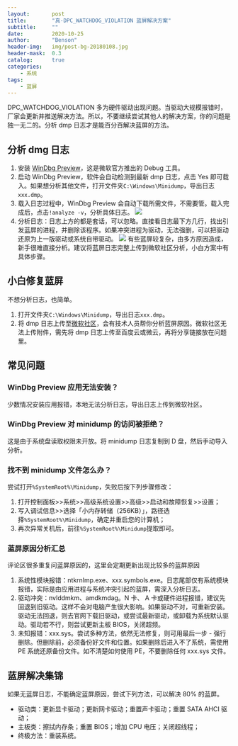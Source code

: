 ```yaml
---
layout:       post
title:        "真·DPC_WATCHDOG_VIOLATION 蓝屏解决方案"
subtitle:     ""
date:         2020-10-25
author:       "Benson"
header-img:   img/post-bg-20180108.jpg
header-mask:  0.3
catalog:      true
categories:
    - 系统
tags:
    - 蓝屏
---
```

DPC_WATCHDOG_VIOLATION 多为硬件驱动出现问题。当驱动大规模报错时，厂家会更新并推送解决方法。所以，不要继续尝试其他人的解决方案，你的问题是独一无二的。分析 dmp 日志才是能百分百解决蓝屏的方法。

## 分析 dmg 日志

1. 安装 [WinDbg Preview](https://www.microsoft.com/zh-cn/p/windbg/9pgjgd53tn86?rtc=1&activetab=pivot:overviewtab)，这是微软官方推出的 Debug 工具。
2. 启动 WinDbg Preview，软件会自动检测到最新 dmp 日志，点击 Yes 即可载入。如果想分析其他文件，打开文件夹`C:\Windows\Minidump`，导出日志`xxx.dmp`。
3. 载入日志过程中，WinDbg Preview 会自动下载所需文件，不需要管。载入完成后，点击`!analyze -v`，分析具体日志。
![](http://tc.seoipo.com/20201025223307.png)
4. 分析日志：日志上方的都是套话，可以忽略。直接看日志最下方几行，找出引发蓝屏的进程，并删除该程序。如果冲突进程为驱动，无法强删，可以把驱动还原为上一版驱动或系统自带驱动。
![](http://tc.seoipo.com/20201025224308.png)
有些蓝屏较复杂，由多方原因造成，新手很难直接分析。建议将蓝屏日志完整上传到微软社区分析，小白方案中有具体步骤。

## 小白修复蓝屏

不想分析日志，也简单。

1. 打开文件夹`C:\Windows\Minidump`，导出日志`xxx.dmp`。
2. 将 dmp 日志上传至[微软社区](https://answers.microsoft.com/zh-hans/newthread?threadtype=Questions&cancelurl=/zh-hans/windows/forum&forum=windows&filter=)，会有技术人员帮你分析蓝屏原因。微软社区无法上传附件，需先将 dmp 日志上传至百度云或微云，再将分享链接放在问题里。

## 常见问题

### WinDbg Preview 应用无法安装？

少数情况安装应用报错，本地无法分析日志，导出日志上传到微软社区。

### WinDbg Preview 对 minidump 的访问被拒绝？

这是由于系统盘读取权限未开放。将 minidump 日志复制到 D 盘，然后手动导入分析。

### 找不到 minidump 文件怎么办？

尝试打开`%SystemRoot%\Minidump`，失败后按下列步骤修改：

1. 打开控制面板>>系统>>高级系统设置>>高级>>启动和故障恢复>>设置；
2. 写入调试信息>>选择「小内存转储（256KB）」，路径选择`%SystemRoot%\Minidump`，确定并重启您的计算机；
3. 再次异常关机后，前往`%SystemRoot%\Minidump`提取即可。

### 蓝屏原因分析汇总

评论区很多重复问蓝屏原因的，这里会定期更新出现比较多的蓝屏原因

1. 系统性模块报错：ntkrnlmp.exe、xxx.symbols.exe。日志尾部仅有系统模块报错，实际是由应用进程与系统冲突引起的蓝屏，需深入分析日志。
2. 驱动冲突：nvlddmkm、amdkmdag。N 卡、 A 卡或硬件进程报错，建议先回退到旧驱动。这样不会对电脑产生很大影响。如果驱动不对，可重新安装。驱动无法回退，则去官网下载旧驱动，或尝试最新驱动，或卸载为系统默认驱动。驱动若不行，则尝试更新主板 BIOS，关闭超频。
3. 未知报错：xxx.sys。尝试多种方法，依然无法修复，则可用最后一步 - 强行删除。但删除前，必须备份好文件和位置。如果删除后进入不了系统，需使用 PE 系统还原备份文件。如不清楚如何使用 PE，不要删除任何 xxx.sys 文件。

## 蓝屏解决集锦

如果无蓝屏日志，不能确定蓝屏原因，尝试下列方法，可以解决 80% 的蓝屏。

* 驱动类：更新显卡驱动；更新网卡驱动；重置声卡驱动；重置 SATA AHCI 驱动；
* 主板类：擦拭内存条；重置 BIOS；增加 CPU 电压；关闭超线程；
* 终极方法：重装系统。
